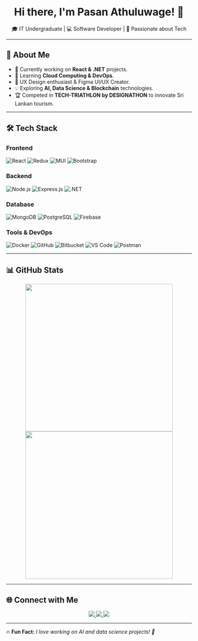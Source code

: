 <h1 align="center">Hi there, I'm Pasan Athuluwage! 👋</h1>

<p align="center">
  🎓 IT Undergraduate | 💻 Software Developer | 🚀 Passionate about Tech  
</p>

---

## 🚀 About Me
- 🔭 Currently working on **React & .NET** projects.
- 🌱 Learning **Cloud Computing & DevOps**.
- 🎨 UX Design enthusiast & Figma UI/UX Creator.
- 💡 Exploring **AI, Data Science & Blockchain** technologies.
- 🏆 Competed in **TECH-TRIATHLON by DESIGNATHON** to innovate Sri Lankan tourism.

---

## 🛠️ Tech Stack

### **Frontend**
![React](https://img.shields.io/badge/React-20232A?style=for-the-badge&logo=react)
![Redux](https://img.shields.io/badge/Redux-764ABC?style=for-the-badge&logo=redux)
![MUI](https://img.shields.io/badge/MUI-0081CB?style=for-the-badge&logo=mui)
![Bootstrap](https://img.shields.io/badge/Bootstrap-563D7C?style=for-the-badge&logo=bootstrap)

### **Backend**
![Node.js](https://img.shields.io/badge/Node.js-43853D?style=for-the-badge&logo=node.js)
![Express.js](https://img.shields.io/badge/Express.js-404D59?style=for-the-badge)
![.NET](https://img.shields.io/badge/.NET-512BD4?style=for-the-badge&logo=.net)

### **Database**
![MongoDB](https://img.shields.io/badge/MongoDB-47A248?style=for-the-badge&logo=mongodb)
![PostgreSQL](https://img.shields.io/badge/PostgreSQL-316192?style=for-the-badge&logo=postgresql)
![Firebase](https://img.shields.io/badge/Firebase-FFCA28?style=for-the-badge&logo=firebase)

### **Tools & DevOps**
![Docker](https://img.shields.io/badge/Docker-2496ED?style=for-the-badge&logo=docker)
![GitHub](https://img.shields.io/badge/GitHub-181717?style=for-the-badge&logo=github)
![Bitbucket](https://img.shields.io/badge/Bitbucket-0052CC?style=for-the-badge&logo=bitbucket)
![VS Code](https://img.shields.io/badge/VS%20Code-007ACC?style=for-the-badge&logo=visual-studio-code)
![Postman](https://img.shields.io/badge/Postman-FF6C37?style=for-the-badge&logo=postman)

---

## 📊 GitHub Stats
<p align="center">
  <img src="https://github-readme-stats.vercel.app/api?username=pasanathuluwage&show_icons=true&theme=radical" width="400px"/>
  <img src="https://github-readme-streak-stats.herokuapp.com/?user=pasanathuluwage&theme=radical" width="400px"/>
</p>

---

## 🌐 Connect with Me
<p align="center">
  <a href="https://linkedin.com/in/your-profile" target="_blank">
    <img src="https://img.shields.io/badge/LinkedIn-Profile-blue?logo=linkedin" />
  </a>
  <a href="https://your-website.com" target="_blank">
    <img src="https://img.shields.io/badge/Website-Portfolio-red" />
  </a>
  <a href="mailto:your-email@gmail.com" target="_blank">
    <img src="https://img.shields.io/badge/Email-Contact-blue" />
  </a>
</p>

---

🔥 **Fun Fact:** _I love working on AI and data science projects! 🚀_

